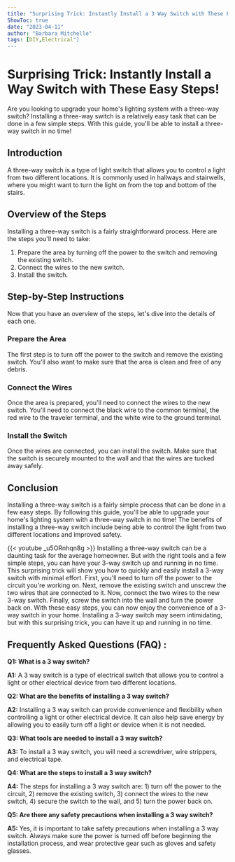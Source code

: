 ```yaml
---
title: "Surprising Trick: Instantly Install a 3 Way Switch with These Easy Steps!"
ShowToc: true 
date: "2023-04-11"
author: "Barbara Mitchelle" 
tags: [DIY,Electrical"]
---
```

# Surprising Trick: Instantly Install a  Way Switch with These Easy Steps!

Are you looking to upgrade your home's lighting system with a three-way switch? Installing a three-way switch is a relatively easy task that can be done in a few simple steps. With this guide, you'll be able to install a three-way switch in no time!

## Introduction 
A three-way switch is a type of light switch that allows you to control a light from two different locations. It is commonly used in hallways and stairwells, where you might want to turn the light on from the top and bottom of the stairs.

## Overview of the Steps 
Installing a three-way switch is a fairly straightforward process. Here are the steps you'll need to take:

1. Prepare the area by turning off the power to the switch and removing the existing switch.
2. Connect the wires to the new switch.
3. Install the switch.

## Step-by-Step Instructions
Now that you have an overview of the steps, let's dive into the details of each one. 

### Prepare the Area
The first step is to turn off the power to the switch and remove the existing switch. You'll also want to make sure that the area is clean and free of any debris. 

### Connect the Wires
Once the area is prepared, you'll need to connect the wires to the new switch. You'll need to connect the black wire to the common terminal, the red wire to the traveler terminal, and the white wire to the ground terminal. 

### Install the Switch
Once the wires are connected, you can install the switch. Make sure that the switch is securely mounted to the wall and that the wires are tucked away safely. 

## Conclusion
Installing a three-way switch is a fairly simple process that can be done in a few easy steps. By following this guide, you'll be able to upgrade your home's lighting system with a three-way switch in no time! The benefits of installing a three-way switch include being able to control the light from two different locations and improved safety.

{{< youtube _u5ORnhqn8g >}} 
Installing a three-way switch can be a daunting task for the average homeowner. But with the right tools and a few simple steps, you can have your 3-way switch up and running in no time. This surprising trick will show you how to quickly and easily install a 3-way switch with minimal effort. First, you'll need to turn off the power to the circuit you're working on. Next, remove the existing switch and unscrew the two wires that are connected to it. Now, connect the two wires to the new 3-way switch. Finally, screw the switch into the wall and turn the power back on. With these easy steps, you can now enjoy the convenience of a 3-way switch in your home. Installing a 3-way switch may seem intimidating, but with this surprising trick, you can have it up and running in no time.

## Frequently Asked Questions (FAQ) :
**Q1: What is a 3 way switch?**

**A1:** A 3 way switch is a type of electrical switch that allows you to control a light or other electrical device from two different locations. 

**Q2: What are the benefits of installing a 3 way switch?**

**A2:** Installing a 3 way switch can provide convenience and flexibility when controlling a light or other electrical device. It can also help save energy by allowing you to easily turn off a light or device when it is not needed. 

**Q3: What tools are needed to install a 3 way switch?**

**A3:** To install a 3 way switch, you will need a screwdriver, wire strippers, and electrical tape. 

**Q4: What are the steps to install a 3 way switch?**

**A4:** The steps for installing a 3 way switch are: 1) turn off the power to the circuit, 2) remove the existing switch, 3) connect the wires to the new switch, 4) secure the switch to the wall, and 5) turn the power back on. 

**Q5: Are there any safety precautions when installing a 3 way switch?**

**A5:** Yes, it is important to take safety precautions when installing a 3 way switch. Always make sure the power is turned off before beginning the installation process, and wear protective gear such as gloves and safety glasses.





